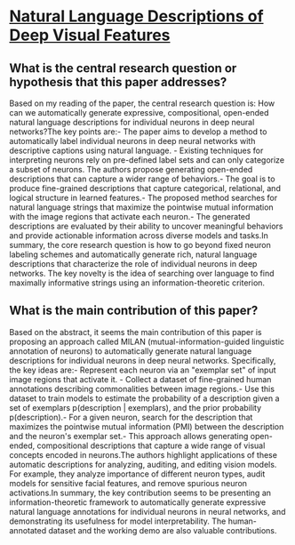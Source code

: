 # [Natural Language Descriptions of Deep Visual Features](https://arxiv.org/abs/2201.11114v2)

## What is the central research question or hypothesis that this paper addresses?

Based on my reading of the paper, the central research question is: How can we automatically generate expressive, compositional, open-ended natural language descriptions for individual neurons in deep neural networks?The key points are:- The paper aims to develop a method to automatically label individual neurons in deep neural networks with descriptive captions using natural language. - Existing techniques for interpreting neurons rely on pre-defined label sets and can only categorize a subset of neurons. The authors propose generating open-ended descriptions that can capture a wider range of behaviors.- The goal is to produce fine-grained descriptions that capture categorical, relational, and logical structure in learned features.- The proposed method searches for natural language strings that maximize the pointwise mutual information with the image regions that activate each neuron.- The generated descriptions are evaluated by their ability to uncover meaningful behaviors and provide actionable information across diverse models and tasks.In summary, the core research question is how to go beyond fixed neuron labeling schemes and automatically generate rich, natural language descriptions that characterize the role of individual neurons in deep networks. The key novelty is the idea of searching over language to find maximally informative strings using an information-theoretic criterion.


## What is the main contribution of this paper?

Based on the abstract, it seems the main contribution of this paper is proposing an approach called MILAN (mutual-information-guided linguistic annotation of neurons) to automatically generate natural language descriptions for individual neurons in deep neural networks. Specifically, the key ideas are:- Represent each neuron via an "exemplar set" of input image regions that activate it. - Collect a dataset of fine-grained human annotations describing commonalities between image regions.- Use this dataset to train models to estimate the probability of a description given a set of exemplars p(description | exemplars), and the prior probability p(description).- For a given neuron, search for the description that maximizes the pointwise mutual information (PMI) between the description and the neuron's exemplar set.- This approach allows generating open-ended, compositional descriptions that capture a wide range of visual concepts encoded in neurons.The authors highlight applications of these automatic descriptions for analyzing, auditing, and editing vision models. For example, they analyze importance of different neuron types, audit models for sensitive facial features, and remove spurious neuron activations.In summary, the key contribution seems to be presenting an information-theoretic framework to automatically generate expressive natural language annotations for individual neurons in neural networks, and demonstrating its usefulness for model interpretability. The human-annotated dataset and the working demo are also valuable contributions.
